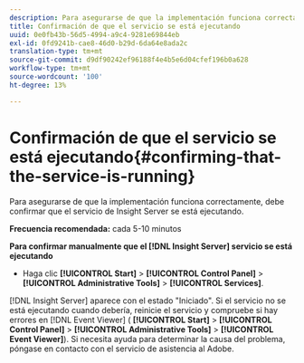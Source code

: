 ```yaml
---
description: Para asegurarse de que la implementación funciona correctamente, debe confirmar que el servicio de Insight Server se está ejecutando.
title: Confirmación de que el servicio se está ejecutando
uuid: 0e0fb43b-56d5-4994-a9c4-9281e69844eb
exl-id: 0fd9241b-cae8-46d0-b29d-6da64e8ada2c
translation-type: tm+mt
source-git-commit: d9df90242ef96188f4e4b5e6d04cfef196b0a628
workflow-type: tm+mt
source-wordcount: '100'
ht-degree: 13%

---
```


# Confirmación de que el servicio se está ejecutando{#confirming-that-the-service-is-running}

Para asegurarse de que la implementación funciona correctamente, debe confirmar que el servicio de Insight Server se está ejecutando.

**Frecuencia recomendada:** cada 5-10 minutos

**Para confirmar manualmente que el  [!DNL Insight Server] servicio se está ejecutando**

* Haga clic **[!UICONTROL Start]** > **[!UICONTROL Control Panel]** > **[!UICONTROL Administrative Tools]** > **[!UICONTROL Services]**.

[!DNL Insight Server] aparece con el estado &quot;Iniciado&quot;. Si el servicio no se está ejecutando cuando debería, reinicie el servicio y compruebe si hay errores en [!DNL Event Viewer] ( **[!UICONTROL Start]** > **[!UICONTROL Control Panel]** > **[!UICONTROL Administrative Tools]** > **[!UICONTROL Event Viewer]**). Si necesita ayuda para determinar la causa del problema, póngase en contacto con el servicio de asistencia al Adobe.
